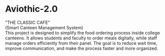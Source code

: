 # Aviothic-2.0
"THE CLASSIC CAFE" 
<br>
(Smart Canteen Management System)
<br>
This project is designed to simplify the food ordering process inside college canteens. It allows students and faculty to order meals digitally, while staff manage orders efficiently from their panel. The goal is to reduce wait time, improve communication, and make the process faster and more organized.
<br>
